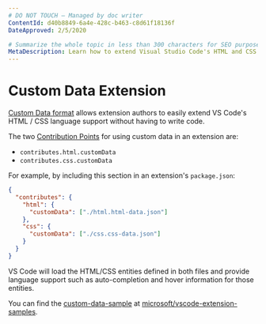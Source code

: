 ```yaml
---
# DO NOT TOUCH — Managed by doc writer
ContentId: d40b8849-6a4e-428c-b463-c8d61f18136f
DateApproved: 2/5/2020

# Summarize the whole topic in less than 300 characters for SEO purpose
MetaDescription: Learn how to extend Visual Studio Code's HTML and CSS language support.
---
```


# Custom Data Extension

[Custom Data format](https://github.com/microsoft/vscode-custom-data) allows extension authors to easily extend VS Code's HTML / CSS language support without having to write code.

The two [Contribution Points](/api/references/contribution-points) for using custom data in an extension are:

- `contributes.html.customData`
- `contributes.css.customData`

For example, by including this section in an extension's `package.json`:

```json
{
  "contributes": {
    "html": {
      "customData": ["./html.html-data.json"]
    },
    "css": {
      "customData": ["./css.css-data.json"]
    }
  }
}
```

VS Code will load the HTML/CSS entities defined in both files and provide language support such as auto-completion and hover information for those entities.

You can find the [custom-data-sample](https://github.com/microsoft/vscode-extension-samples/tree/master/custom-data-sample) at [microsoft/vscode-extension-samples](https://github.com/Microsoft/vscode-extension-samples).
